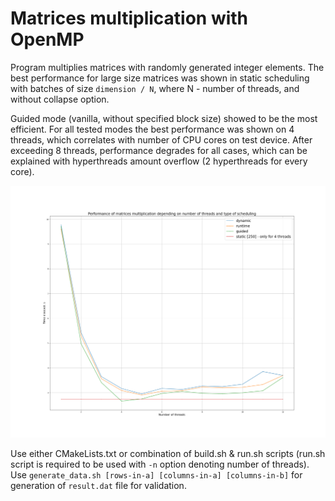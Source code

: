 # Matrices multiplication with OpenMP

Program multiplies matrices with randomly generated integer elements.
The best performance for large size matrices was shown in static scheduling with batches
of size `dimension / N`, where N - number of threads, and without collapse option.

Guided mode (vanilla, without specified block size) showed to be the most efficient.
For all tested modes the best performance was shown on 4 threads, which correlates
with number of CPU cores on test device. After exceeding 8 threads, performance degrades
for all cases, which can be explained with hyperthreads amount overflow (2 hyperthreads for every core).

![plot](./comparison.png)

Use either CMakeLists.txt or combination of build.sh & run.sh scripts
(run.sh script is required to be used with `-n` option denoting number of threads).
Use `generate_data.sh [rows-in-a] [columns-in-a] [columns-in-b]` for generation of `result.dat` file for validation.
